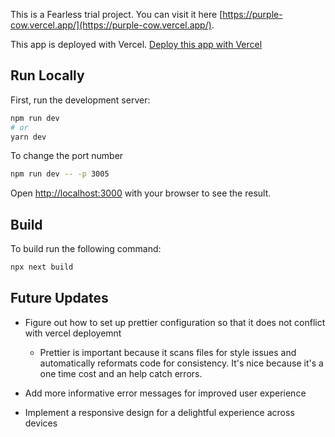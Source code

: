 This is a Fearless trial project. 
You can visit it here [https://purple-cow.vercel.app/](https://purple-cow.vercel.app/).

This app is deployed with Vercel. 
[Deploy this app with Vercel](https://vercel.com/docs/platform/deployments)


## Run Locally

First, run the development server:

```bash
npm run dev
# or
yarn dev
```
To change the port number 
```bash
npm run dev -- -p 3005
```

Open [http://localhost:3000](http://localhost:3000) with your browser to see the result.


## Build 
To build run the following command:

```bash
npx next build
```

## Future Updates
- Figure out how to set up prettier configuration so that it does not conflict with vercel deployemnt
  - Prettier is important because it scans files for style issues and automatically reformats code for consistency. It's nice because it's a one time cost and an help catch errors.

- Add more informative error messages for improved user experience
- Implement a responsive design for a delightful experience across devices

